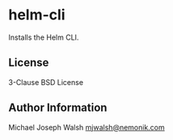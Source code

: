 helm-cli
========

Installs the Helm CLI.

License
-------

3-Clause BSD License

Author Information
------------------

Michael Joseph Walsh <mjwalsh@nemonik.com>
